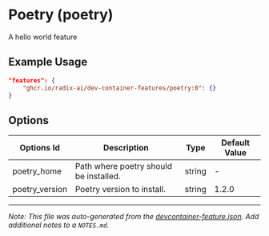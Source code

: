 
# Poetry (poetry)

A hello world feature

## Example Usage

```json
"features": {
    "ghcr.io/radix-ai/dev-container-features/poetry:0": {}
}
```

## Options

| Options Id | Description | Type | Default Value |
|-----|-----|-----|-----|
| poetry_home | Path where poetry should be installed. | string | - |
| poetry_version | Poetry version to install. | string | 1.2.0 |



---

_Note: This file was auto-generated from the [devcontainer-feature.json](https://github.com/radix-ai/dev-container-features/blob/main/src/poetry/devcontainer-feature.json).  Add additional notes to a `NOTES.md`._
